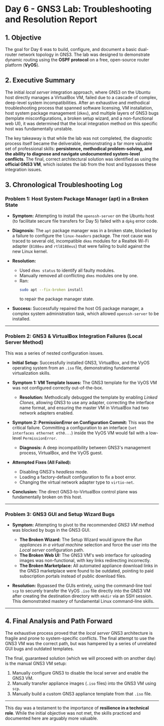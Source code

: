 # Day 6 - GNS3 Lab: Troubleshooting and Resolution Report

## 1. Objective
The goal for Day 6 was to build, configure, and document a basic dual-router network topology in GNS3. The lab was designed to demonstrate dynamic routing using the **OSPF protocol** on a free, open-source router platform (**VyOS**).

## 2. Executive Summary
The initial *local server* integration approach, where GNS3 on the Ubuntu host directly manages a VirtualBox VM, failed due to a cascade of complex, deep-level system incompatibilities. After an exhaustive and methodical troubleshooting process that spanned software licensing, VM installation, host system package management (`dkms`), and multiple layers of GNS3 bugs (template misconfigurations, a broken setup wizard, and a non-functional web UI), it was determined that the local integration method on this specific host was fundamentally unstable.

The key takeaway is that while the lab was not completed, the diagnostic process itself became the deliverable, demonstrating a far more valuable set of professional skills: **persistence, methodical problem-solving, and the ability to diagnose and navigate undocumented system-level conflicts**. The final, correct architectural solution was identified as using the **official GNS3 VM**, which isolates the lab from the host and bypasses these integration issues.

## 3. Chronological Troubleshooting Log

### Problem 1: Host System Package Manager (apt) in a Broken State
- **Symptom:** Attempting to install the `openssh-server` on the Ubuntu host (to facilitate secure file transfers for Day 5) failed with a `dpkg` error code.

- **Diagnosis:** The `apt` package manager was in a broken state, blocked by a failure to configure the `linux-headers` package. The root cause was traced to several old, incompatible `dkms` modules for a Realtek Wi-Fi adapter (`8188eu` and `rtl8188eus`) that were failing to build against the new Linux kernel.

- **Resolution:**
  - Used `dkms status` to identify all faulty modules.
  - Manually removed all conflicting `dkms` modules one by one.
  - Ran:
    ```bash
    sudo apt --fix-broken install
    ```
    to repair the package manager state.

- **Success:** Successfully repaired the host OS package manager, a complex system administration task, which allowed `openssh-server` to be installed.

---

### Problem 2: GNS3 & VirtualBox Integration Failures (Local Server Method)
This was a series of nested configuration issues.

- **Initial Setup:** Successfully installed GNS3, VirtualBox, and the VyOS operating system from an `.iso` file, demonstrating fundamental virtualization skills.

- **Symptom 1: VM Template Issues:** The GNS3 template for the VyOS VM was not configured correctly out-of-the-box.
  - **Resolution:** Methodically debugged the template by enabling *Linked Clones*, allowing GNS3 to use any adapter, correcting the interface name format, and ensuring the master VM in VirtualBox had two network adapters enabled.

- **Symptom 2: PermissionError on Configuration Commit:** This was the critical failure. Committing a configuration to an interface (`set interfaces ethernet eth0...`) inside the VyOS VM would fail with a low-level `PermissionError`.
  - **Diagnosis:** A deep incompatibility between GNS3's management process, VirtualBox, and the VyOS guest.

- **Attempted Fixes (All Failed):**
  - Disabling GNS3's *headless* mode.
  - Loading a factory-default configuration to fix a boot error.
  - Changing the virtual network adapter type to `virtio-net`.

- **Conclusion:** The direct GNS3-to-VirtualBox control plane was fundamentally broken on this host.

---

### Problem 3: GNS3 GUI and Setup Wizard Bugs
- **Symptom:** Attempting to pivot to the recommended *GNS3 VM* method was blocked by bugs in the GNS3 GUI.

  - **The Broken Wizard:** The Setup Wizard would ignore the *Run appliances in a virtual machine* selection and force the user into the *Local server* configuration path.
  - **The Broken Web UI:** The GNS3 VM's web interface for uploading images was non-functional, with key links redirecting incorrectly.
  - **The Broken Marketplace:** All automated appliance download links in the GNS3 marketplace were found to be outdated, pointing to paid subscription portals instead of public download files.

- **Resolution:** Bypassed the GUIs entirely, using the command-line tool `scp` to securely transfer the VyOS `.iso` file directly into the GNS3 VM after creating the destination directory with `mkdir` via an SSH session. This demonstrated mastery of fundamental Linux command-line skills.

---

## 4. Final Analysis and Path Forward
The exhaustive process proved that the *local server* GNS3 architecture is fragile and prone to system-specific conflicts. The final attempt to use the GNS3 VM was the correct path, but was hampered by a series of unrelated GUI bugs and outdated templates.

The final, guaranteed solution (which we will proceed with on another day) is the manual GNS3 VM setup:

1. Manually configure GNS3 to disable the local server and enable the GNS3 VM.
2. Manually transfer appliance images (`.iso` files) into the GNS3 VM using `scp`.
3. Manually build a custom GNS3 appliance template from that `.iso` file.

---

This day was a testament to the importance of **resilience in a technical role**. While the initial objective was not met, the skills practiced and documented here are arguably more valuable.
